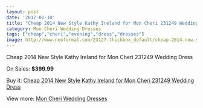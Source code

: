```yaml
---
layout: post
date: '2017-01-10'
title: "Cheap 2014 New Style Kathy Ireland for Mon Cheri 231249 Wedding Dress"
category: Mon Cheri Wedding Dresses
tags: ["cheap","cheri","evening","dress","dresses"]
image: http://www.neoformal.com/23127-thickbox_default/cheap-2014-new-style-kathy-ireland-for-mon-cheri-231249-wedding-dress.jpg
---
```

Cheap 2014 New Style Kathy Ireland for Mon Cheri 231249 Wedding Dress

On Sales: **$399.99**
<a href="https://www.neoformal.com/en/mon-cheri-wedding-dresses-2014/7725-cheap-2014-new-style-kathy-ireland-for-mon-cheri-231249-wedding-dress.html"><amp-img layout="responsive" width="600" height="600" src="//www.neoformal.com/23127-thickbox_default/cheap-2014-new-style-kathy-ireland-for-mon-cheri-231249-wedding-dress.jpg" alt="Cheap 2014 New Style Kathy Ireland for Mon Cheri 231249 Wedding Dress 0" /></a>

Buy it: [Cheap 2014 New Style Kathy Ireland for Mon Cheri 231249 Wedding Dress](https://www.neoformal.com/en/mon-cheri-wedding-dresses-2014/7725-cheap-2014-new-style-kathy-ireland-for-mon-cheri-231249-wedding-dress.html "Cheap 2014 New Style Kathy Ireland for Mon Cheri 231249 Wedding Dress")

View more: [Mon Cheri Wedding Dresses](https://www.neoformal.com/en/126-mon-cheri-wedding-dresses-2014 "Mon Cheri Wedding Dresses")